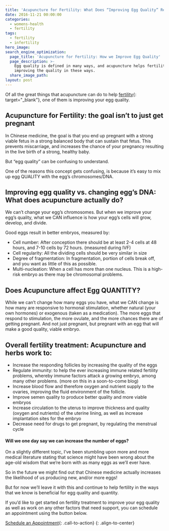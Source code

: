 ```yaml
---
title: 'Acupuncture for Fertility: What Does “Improving Egg Quality” Really Mean?'
date: 2016-11-21 00:00:00
categories:
  - womens-health
  - fertility
tags:
  - fertility
  - infertility
hero_image:
search_engine_optimization:
  page_title: 'Acupuncture for Fertility: How we Improve Egg Quality'
  page_description: >-
    Egg quality is defined in many ways, and acupuncture helps fertility by
    improving the quality in these ways.
  share_image_path:
layout: post
---
```


Of all the great things that acupuncture can do to help [fertility](/conditions-treated/acupuncture-for-fertility/){: target="_blank"}, one of them is improving your egg quality.

## Acupuncture for Fertility: the goal isn’t to just get pregnant

In Chinese medicine, the goal is that you end up pregnant with a strong viable fetus in a strong balanced body that can sustain that fetus. This prevents miscarriage, and increases the chance of your pregnancy resulting in the live birth of a strong, healthy baby.

But “egg quality” can be confusing to understand.

One of the reasons this concept gets confusing, is because it’s easy to mix up egg QUALITY with the egg’s chromosomes/DNA.

## Improving egg quality vs. changing egg’s DNA: What does acupuncture actually do?

We can’t change your egg’s chromosomes. But when we improve your egg’s quality, what we CAN influence is how your egg’s cells will grow, develop, and divide.

Good eggs result in better embryos, measured by:

* Cell number: After conception there should be at least 2-4 cells at 48 hours, and 7-10 cells by 72 hours. (measured during IVF)
* Cell regularity: All the dividing cells should be very similar in size
* Degree of fragmentation: In fragmentation, portion of cells break off, and you want as little of this as possible.
* Multi-nucleation: When a cell has more than one nucleus. This is a high-risk embryo as there may be chromosomal problems.

## Does Acupuncture affect Egg QUANTITY?

While we can’t change how many eggs you have, what we CAN change is how many are responsive to hormonal stimulation, whether natural (your own hormones) or exogenous (taken as a medication). The more eggs that respond to stimulation, the more ovulate, and the more chances there are of getting pregnant. And not just pregnant, but pregnant with an egg that will make a good quality, viable embryo.

## Overall fertility treatment: Acupuncture and herbs work to:

* Increase the responding follicles by increasing the quality of the eggs
* Regulate immunity: to help the ever increasing immune related fertility problems, whereby immune factors attack a growing embryo, among many other problems. (more on this in a soon-to-come blog)
* Increase blood flow and therefore oxygen and nutrient supply to the ovaries, improving the fluid environment of the follicle.
* Improve semen quality to produce better quality and more viable embryos
* Increase circulation to the uterus to improve thickness and quality (oxygen and nutrients) of the uterine lining, as well as increase implantation sites for the embryo
* Decrease need for drugs to get pregnant, by regulating the menstrual cycle

#### Will we one day say we can increase the number of eggs?

On a slightly different topic, I’ve been stumbling upon more and more medical literature stating that science might have been wrong about the age-old wisdom that we’re born with as many eggs as we’ll ever have.

So in the future we might find out that Chinese medicine actually increases the likelihood of us producing new, and/or more eggs!

But for now we’ll leave it with this and continue to help fertility in the ways that we know is beneficial for egg quality and quantity.

If you’d like to get started on fertility treatment to improve your egg quality as well as work on any other factors that need support, you can schedule an appointment using the button below.

[Schedule an Appointment](/make-an-appointment/){: .call-to-action}
{: .align-to-center}
